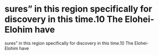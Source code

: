 # sures” in this region specifically for discovery in this time.10 The Elohei-Elohim have

sures” in this region specifically for discovery in this time.10 The Elohei-Elohim have